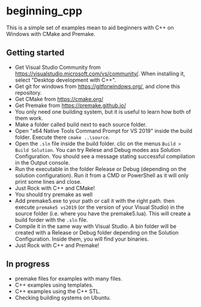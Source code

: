 # beginning_cpp

This is a simple set of examples mean to aid beginners with C++ on Windows with CMake and Premake.

## Getting started

- Get Visual Studio Community from https://visualstudio.microsoft.com/vs/community/. When installing it, select "Desktop development with C++".
- Get git for windows from https://gitforwindows.org/, and clone this repository.
- Get CMake from https://cmake.org/
- Get Premake from https://premake.github.io/
- You only need one building system, but it is useful to learn how both of them work.
- Make a folder called build next to each source folder.
- Open "x64 Native Tools Command Prompt for VS 2019" inside the build folder. Execute there `cmake ..\source`.
- Open the `.sln` file inside the build folder. clic on the menus `Build > Build Solution`. You can try Relese and Debug modes ass Solution Configuration. You should see a message stating successful compilation in the Output console.
- Run the executable in the folder Release or Debug (depending on the solution configuration). Run it from a CMD or PowerShell as it will only print some lines and close.
- Just Rock with C++ and CMake!
- You should try premake as well
- Add premake5.exe to your path or call it with the right path. then execute `premake5 vs2019` (or the version of your Visual Studio) in the source folder (i.e. where you have the premake5.lua). This will create a build forder with the `.sln` file.
- Compile it in the same way with Visual Studio. A bin folder will be created with a Release or Debug folder depending on the Solution Configuration. Inside them, you will find your binaries.
- Just Rock with C++ and Premake!

## In progress

- premake files for examples with many files.
- C++ examples using templates.
- C++ examples using the C++ STL.
- Checking building systems on Ubuntu.
